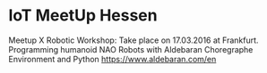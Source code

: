 # IoT MeetUp Hessen
Meetup X Robotic Workshop: Take place on 17.03.2016 at Frankfurt.
Programming humanoid NAO Robots with Aldebaran Choregraphe Environment and Python
https://www.aldebaran.com/en

